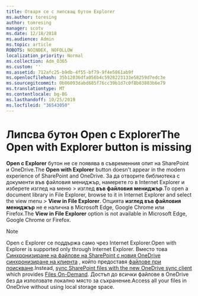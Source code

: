 ```yaml
---
title: Отваря се с липсващ бутон Explorer
ms.author: toresing
author: tomresing
manager: scotv
ms.date: 12/18/2018
ms.audience: Admin
ms.topic: article
ROBOTS: NOINDEX, NOFOLLOW
localization_priority: Normal
ms.collection: Adm_O365
ms.custom: ''
ms.assetid: 712afc25-b9db-4f55-bf79-9f4e5861ab9f
ms.openlocfilehash: 35b12036dfa056b4c5928223133e58259d7edc3e
ms.sourcegitcommit: 0b06093dabd685f76cc39b1d7c0f8b03883b6e79
ms.translationtype: MT
ms.contentlocale: bg-BG
ms.lasthandoff: 10/25/2019
ms.locfileid: "36543050"
---
```

# <a name="the-open-with-explorer-button-is-missing"></a><span data-ttu-id="a2014-102">Липсва бутон Open с Explorer</span><span class="sxs-lookup"><span data-stu-id="a2014-102">The Open with Explorer button is missing</span></span>

<span data-ttu-id="a2014-103">**Open с Explorer** бутон не се появява в съвременния опит на SharePoint и OneDrive.</span><span class="sxs-lookup"><span data-stu-id="a2014-103">The **Open with Explorer** button doesn't appear in the modern experience of SharePoint and OneDrive.</span></span> <span data-ttu-id="a2014-104">За да отворите библиотека с документи във файловия мениджър, намерете го в Internet Explorer и изберете изглед на меню \> изглед **във файловия мениджър**.</span><span class="sxs-lookup"><span data-stu-id="a2014-104">To open a document library in File Explorer, browse to it in Internet Explorer and select the view menu \> **View in File Explorer**.</span></span> <span data-ttu-id="a2014-105">Опцията **изглед във файловия мениджър** не е налична в Microsoft Edge, Google Chrome или Firefox.</span><span class="sxs-lookup"><span data-stu-id="a2014-105">The **View in File Explorer** option is not available in Microsoft Edge, Google Chrome or Firefox.</span></span> 
  
> [!NOTE]
> <span data-ttu-id="a2014-106">Open с Explorer се поддържа само чрез Internet Explorer.</span><span class="sxs-lookup"><span data-stu-id="a2014-106">Open with Explorer is supported only through Internet Explorer.</span></span> <span data-ttu-id="a2014-107">Вместо това [Синхронизиране на файлове на SharePoint с новия OneDrive синхронизиране на клиента](https://support.office.com/article/6de9ede8-5b6e-4503-80b2-6190f3354a88.aspx) , който предоставя [файлове при поискване](https://support.office.com/article/0e6860d3-d9f3-4971-b321-7092438fb38e.aspx).</span><span class="sxs-lookup"><span data-stu-id="a2014-107">Instead, [sync SharePoint files with the new OneDrive sync client](https://support.office.com/article/6de9ede8-5b6e-4503-80b2-6190f3354a88.aspx) which provides [Files On-Demand](https://support.office.com/article/0e6860d3-d9f3-4971-b321-7092438fb38e.aspx).</span></span> <span data-ttu-id="a2014-108">Достъп до всички файлове в OneDrive без да използвате локално място за съхранение.</span><span class="sxs-lookup"><span data-stu-id="a2014-108">Access all your files in OneDrive without using local storage space.</span></span> 
  

